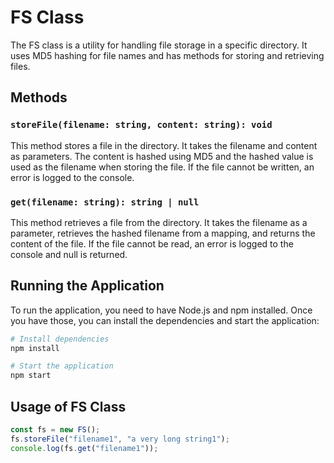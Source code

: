 # FS Class

The FS class is a utility for handling file storage in a specific directory. It uses MD5 hashing for file names and has methods for storing and retrieving files.

## Methods

### `storeFile(filename: string, content: string): void`

This method stores a file in the directory. It takes the filename and content as parameters. The content is hashed using MD5 and the hashed value is used as the filename when storing the file. If the file cannot be written, an error is logged to the console.

### `get(filename: string): string | null`

This method retrieves a file from the directory. It takes the filename as a parameter, retrieves the hashed filename from a mapping, and returns the content of the file. If the file cannot be read, an error is logged to the console and null is returned.

## Running the Application

To run the application, you need to have Node.js and npm installed. Once you have those, you can install the dependencies and start the application:

```bash
# Install dependencies
npm install

# Start the application
npm start
```

## Usage of FS Class

```typescript
const fs = new FS();
fs.storeFile("filename1", "a very long string1");
console.log(fs.get("filename1")); 
